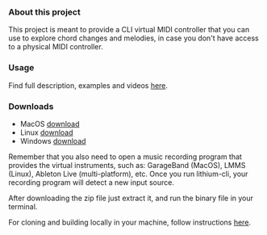 ### About this project
This project is meant to provide a CLI virtual MIDI controller that you can use to explore chord changes and melodies, in case you don't have access to a physical MIDI controller.

### Usage
Find full description, examples and videos [here](/lithium-cli/usage).

### Downloads
- MacOS [download](https://github.com/mauriciocarbajal/lithium-cli/releases/download/v0.1.1/lithium-cli-0.1.1-macos.zip)
- Linux [download](https://github.com/mauriciocarbajal/lithium-cli/releases/download/v0.1.1/lithium-cli-0.1.1-linux.zip)
- Windows [download](https://github.com/mauriciocarbajal/lithium-cli/releases/download/v0.1.1/lithium-cli-0.1.1-windows.zip)

Remember that you also need to open a music recording program that provides the virtual instruments, such as: GarageBand (MacOS), LMMS (Linux), Ableton Live (multi-platform), etc. Once you run lithium-cli, your recording program will detect a new input source.

After downloading the zip file just extract it, and run the binary file in your terminal.

For cloning and building locally in your machine, follow instructions [here](https://github.com/mauriciocarbajal/lithium-cli).
